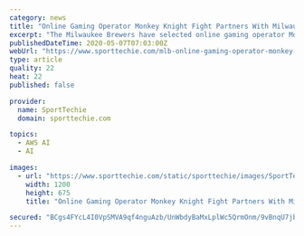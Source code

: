 ```yaml
---
category: news
title: "Online Gaming Operator Monkey Knight Fight Partners With Milwaukee Brewers"
excerpt: "The Milwaukee Brewers have selected online gaming operator Monkey Knight Fight to be the club’s official and exclusive daily fantasy sports site. The company will receive branding displayed at Miller Park and on the team’s online assets."
publishedDateTime: 2020-05-07T07:03:00Z
webUrl: "https://www.sporttechie.com/mlb-online-gaming-operator-monkey-knight-fight-partners-with-milwaukee-brewers"
type: article
quality: 22
heat: 22
published: false

provider:
  name: SportTechie
  domain: sporttechie.com

topics:
  - AWS AI
  - AI

images:
  - url: "https://www.sporttechie.com/static/sporttechie/images/SportTechie-image.png"
    width: 1200
    height: 675
    title: "Online Gaming Operator Monkey Knight Fight Partners With Milwaukee Brewers"

secured: "BCgs4FYcL4I0VpSMVA9qf4nguAzb/UnWbdyBaMxLplWc5QrmOnm/9vBnqU7jbEBvg5Ktm7G8hLChsU9xyvOC+4G/y47VMO/w+L/hDkLZfqdW/5ypp08zSr83qClou/lmj3xmUuHSKjj3czqJOLej41FljdK4UYKTh6AAskW0xUe5LkZXZ1ME80INCfc1pqXc2kIBe5QwboEgjMUr9rCWI5Ow38jriXZivCVHbBPnL+9P4aXXJHf9dVDvazIabyPaSnGbC7OQ6BTp1Dpd54gsCM+h1i7Jc1CHiY+ds8VKNbUrEiQ8XRTdHneDeOjzXIHm;juFQXZct59GuaR2H0g6Mag=="
---
```


